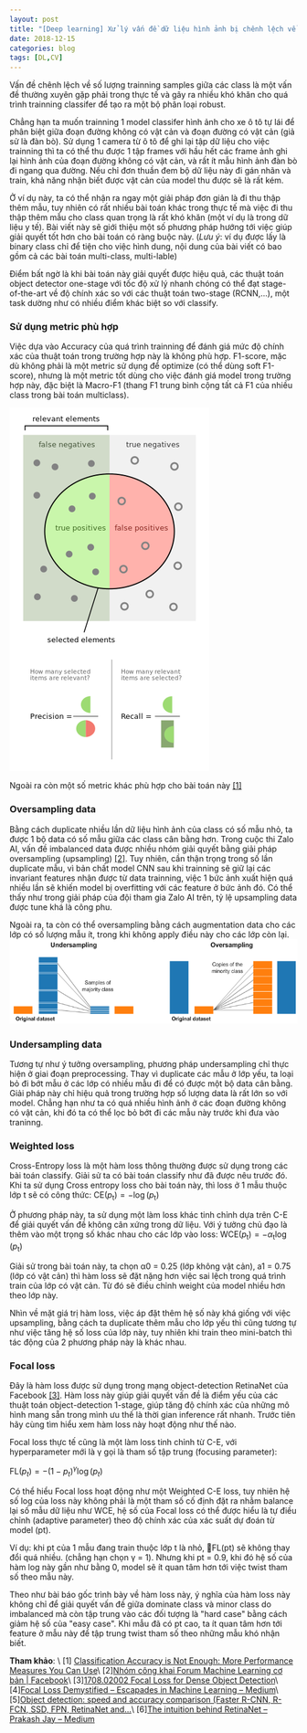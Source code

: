 ```yaml
---
layout: post
title: "[Deep learning] Xử lý vấn đề dữ liệu hình ảnh bị chênh lệch về số lượng giữa các class"
date: 2018-12-15
categories: blog
tags: [DL,CV]
---
```


Vấn đề chênh lệch về số lượng trainning samples giữa các class là một vấn đề thường xuyên gặp phải trong thực tế và gây ra nhiều khó khăn cho quá trình trainning classifer để tạo ra một bộ phân loại robust. 

Chẳng hạn ta muốn trainning 1 model classifer hình ảnh cho xe ô tô tự lái để phân biệt giữa đoạn đường không có vật cản và đoạn đường có vật cản (giả sử là đàn bò). Sử dụng 1 camera từ ô tô để ghi lại tập dữ liệu cho việc trainning thì ta có thể thu được 1 tập frames với hầu hết các frame ảnh ghi lại hình ảnh của đoạn đường không có vật cản, và rất ít mẫu hình ảnh đàn bò đi ngang qua đường. Nếu chỉ đơn thuần đem bộ dữ liệu này đi gán nhãn và train, khả năng nhận biết được vật cản của model thu được sẽ là rất kém.

Ở ví dụ này, ta có thể nhận ra ngay một giải pháp đơn giản là đi thu thập thêm mẫu, tuy nhiên có rất nhiều bài toán khác trong thực tế mà việc đi thu thập thêm mẫu cho class quan trọng là rất khó khăn (một ví dụ là trong dữ liệu y tế). Bài viết này sẽ giới thiệu một số phương pháp hướng tới việc giúp giải quyết tốt hơn cho bài toán có ràng buộc này. (*Lưu ý*: ví dụ được lấy là binary class chỉ để tiện cho việc hình dung, nội dung của bài viết có bao gồm cả các bài toán multi-class, multi-lable)

Điểm bất ngờ là khi bài toán này giải quyết được hiệu quả, các thuật toán object detector one-stage với tốc độ xử lý nhanh chóng có thể đạt stage-of-the-art về độ chính xác so với các thuật toán two-stage (RCNN,...), một task dường như có nhiều điểm khác biệt so với classify.

### Sử dụng metric phù hợp
Việc dựa vào Accuracy của quá trình trainning để đánh giá mức độ chính xác của thuật toán trong trường hợp này là không phù hợp. F1-score, mặc dù không phải là một metric sử dụng để optimize (có thể dùng soft F1-score), nhưng là một metric tốt dùng cho việc đánh giá model trong trường hợp này, đặc biệt là Macro-F1 (thang F1 trung bình cộng tất cả F1 của nhiều class trong bài toán multiclass). 

![](https://raw.githubusercontent.com/thesunkid19/blog/gh-pages/img/Precisionrecall.svg.png)

Ngoài ra còn một số metric khác phù hợp cho bài toán này [[1]](https://machinelearningmastery.com/classification-accuracy-is-not-enough-more-performance-measures-you-can-use/)

### Oversampling data
Bằng cách duplicate nhiều lần dữ liệu hình ảnh của class có số mẫu nhỏ, ta được 1 bộ data có số mẫu giữa các class cân bằng hơn. Trong cuộc thi Zalo AI, vấn đề imbalanced data được nhiều nhóm giải quyết bằng giải pháp oversampling (upsampling) [[2]](https://www.facebook.com/groups/machinelearningcoban/permalink/551444705312941/).
Tuy nhiên, cần thận trọng trong số lần duplicate mẫu, vì bản chất model CNN sau khi trainning sẽ giữ lại các invariant features nhận được từ data trainning, việc 1 bức ảnh xuất hiện quá nhiều lần sẽ khiến model bị overfitting với các feature ở bức ảnh đó. Có thể thấy như trong giải pháp của đội tham gia Zalo AI trên, tỷ lệ upsampling data được tune khá là công phu. 

Ngoài ra, ta còn có thể oversampling bằng cách augmentation data cho các lớp có số lượng mẫu ít, trong khi không apply điều này cho các lớp còn lại.
![](https://raw.githubusercontent.com/thesunkid19/blog/gh-pages/img/oversampling.png)

### Undersampling data
Tương tự như ý tưởng oversampling, phương pháp undersampling chỉ thực hiện ở giai đoạn preprocessing. Thay vì duplicate các mẫu ở lớp yếu, ta loại bỏ đi bớt mẫu ở các lớp có nhiều mẫu đi để có được một bộ data cân bằng.
Giải pháp này chỉ hiệu quả trong trường hợp số lượng data là rất lớn so với model. Chẳng hạn như ta có quá nhiều hình ảnh ở các đoạn đường không có vật cản, khi đó ta có thể lọc bỏ bớt đi các mẫu này trước khi đưa vào traninng.

### Weighted loss
Cross-Entropy loss là một hàm loss thông thường được sử dụng trong các bài toán classify. Giải sử ta có bài toán classify như đã được nêu trước đó. Khi ta sử dụng Cross entropy loss cho bài toán này, thì loss ở 1 mẫu thuộc lớp t sẽ có công thức: 
$\mathrm { CE } \left( p _ { \mathrm { t } } \right) = - \log \left( p _ { \mathrm { t } } \right)$

Ở phương pháp này, ta sử dụng một làm loss khác tinh chỉnh dựa trên C-E để giải quyết vấn đề không cân xứng trong dữ liệu. Với ý tưởng chủ đạo là thêm vào một trọng số khác nhau cho các lớp vào loss:
$\mathrm { WCE } \left( p _ { \mathrm { t } } \right) = - \alpha _ { \mathrm { t } } \log \left( p _ { \mathrm { t } } \right)$

Giải sử trong bài toán này, ta chọn α0 = 0.25 (lớp không vật cản),  a1 = 0.75 (lớp có vật cản) thì hàm loss sẽ đặt nặng hơn việc sai lệch trong quá trình train của lớp có vật cản. Từ đó sẽ điều chỉnh weight của model nhiều hơn theo lớp này.

Nhìn về mặt giá trị hàm loss, việc áp đặt thêm hệ số này khá giống với việc upsampling, bằng cách ta duplicate thêm mẫu cho lớp yếu thì cũng tương tự như việc tăng hệ số loss của lớp này, tuy nhiên khi train theo mini-batch thì tác động của 2 phương pháp này là khác nhau.

### Focal loss
Đây là hàm loss được sử dụng trong mạng object-detection RetinaNet của Facebook [[3]](https://arxiv.org/abs/1708.02002). Hàm loss này giúp giải quyết vấn đề là điểm yếu của các thuật toán object-detection 1-stage, giúp tăng độ chính xác của những mô hình mang sẵn trong mình ưu thế là thời gian inference rất nhanh. Trước tiên hãy cùng tìm hiểu xem hàm loss này hoạt động như thế nào.

Focal loss thực tế cũng là một làm loss tinh chỉnh từ C-E, với hyperparameter mới là γ gọi là tham số tập trung (focusing parameter):

$\mathrm { FL } \left( p _ { t } \right) = - \left( 1 - p _ { t } \right) ^ { \gamma } \log \left( p _ { t } \right)$

Có thể hiểu Focal loss hoạt động như một Weighted C-E loss, tuy nhiên hệ số log của loss này không phải là một tham số cố định đặt ra nhằm balance lại số mẫu dữ liệu như WCE, hệ số của Focal loss có thể được hiểu là tự điều chỉnh (adaptive parameter) theo độ chính xác của xác suất dự đoán từ model (pt).

Ví dụ: khi pt của 1 mẫu đang train thuộc lớp t là nhỏ, FL(pt) sẽ không thay đổi quá nhiều. (chẳng hạn chọn γ = 1). Nhưng khi pt = 0.9, khi đó hệ số của hàm log này gần như bằng 0, model sẽ ít quan tâm hơn tới việc twist tham số theo mẫu này.

Theo như bài báo gốc trình bày về hàm loss này, ý nghĩa của hàm loss này không chỉ để giải quyết vấn đề giữa dominate class và minor class do imbalanced mà còn tập trung vào các đối tượng là "hard case" bằng cách giảm hệ số của "easy case". Khi mẫu đã có pt cao, ta ít quan tâm hơn tới feature ở mẫu này để tập trung twist tham số theo những mẫu khó nhận biết.

**Tham khảo**: \\
[1] [Classification Accuracy is Not Enough: More Performance Measures You Can Use](https://machinelearningmastery.com/classification-accuracy-is-not-enough-more-performance-measures-you-can-use/)\\
[2][Nhóm công khai Forum Machine Learning cơ bản | Facebook](https://www.facebook.com/groups/machinelearningcoban/permalink/551444705312941/)\\
[3][1708.02002 Focal Loss for Dense Object Detection](https://arxiv.org/abs/1708.02002)\\
[4][Focal Loss Demystified – Escapades in Machine Learning – Medium](https://medium.com/adventures-with-deep-learning/focal-loss-demystified-c529277052de)\\
[5][Object detection: speed and accuracy comparison (Faster R-CNN, R-FCN, SSD, FPN, RetinaNet and…](https://medium.com/@jonathan_hui/object-detection-speed-and-accuracy-comparison-faster-r-cnn-r-fcn-ssd-and-yolo-5425656ae359)\\
[6][The intuition behind RetinaNet – Prakash Jay – Medium](https://medium.com/@14prakash/the-intuition-behind-retinanet-eb636755607d)
